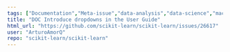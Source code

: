 ```yaml
---
tags: ["Documentation","Meta-issue","data-analysis","data-science","machine-learning","python","statistics"]
title: "DOC Introduce dropdowns in the User Guide"
html_url: "https://github.com/scikit-learn/scikit-learn/issues/26617"
user: "ArturoAmorQ"
repo: "scikit-learn/scikit-learn"
---
```


